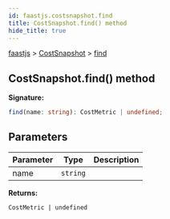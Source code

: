 ```yaml
---
id: faastjs.costsnapshot.find
title: CostSnapshot.find() method
hide_title: true
---
```

[faastjs](./faastjs.md) &gt; [CostSnapshot](./faastjs.costsnapshot.md) &gt; [find](./faastjs.costsnapshot.find.md)

## CostSnapshot.find() method

<b>Signature:</b>

```typescript
find(name: string): CostMetric | undefined;
```

## Parameters

|  Parameter | Type | Description |
|  --- | --- | --- |
|  name | <code>string</code> |  |

<b>Returns:</b>

`CostMetric | undefined`

